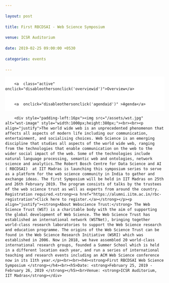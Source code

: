 ```yaml
---

layout: post

title: First RBCDSAI - Web Science Symposium

venue: ICSR Auditorium

date: 2019-02-25 09:00:00 +0530

categories: events

---
```




<html>

<head>

<meta name="viewport" content="width=device-width, initial-scale=1">

<style>
.pointer {cursor: pointer;}

body {

  margin: 0;

  font-family:"Calibri (Body)";

}



.topnav {

  overflow: hidden;

  background-color: #ffffff;

}



.topnav a {

  float: left;

  color: #c0c0c0;

  text-align: center;

  padding: 7px 8px;

  text-decoration: none;

  font-size: 18px;

  

}



.topnav a:hover {

  background-color: #ffffff;

  color: black;

}



.topnav a.active {

  background-color: #ffffff;

  color: black;

}

</style>

 <script>


        function makeitactiveonload() {


             document.getElementById('dynamiccontent').innerHTML = '<div style="padding-left:16px"><img src="/assets/wst.jpg" alt="wst-image" style="width:1000px;height:380px;"><br><br><p align="justify">The world wide web is an unprecedented phenomenon that affects all aspects of modern life including our communication, entertainment, and socialising choices. Web Science is an emerging discipline that studies all aspects of the world wide web, ranging from the technologies that enable communication on the web to the wider social impact of the web. Some of the technologies include natural language processing, semantic web and ontologies, network science and analytics.The Robert Bosch Centre for Data Science and AI ( RBCDSAI)  at IIT Madras is launching this symposium series to serve as a platform for the web science community in India to gather and exchange ideas. The first Symposium will be held in IIT Madras on 25th and 26th February 2019. The program consists of talks by the trustees of the web science trust as well as experts from around the country. Registration required.<strong><a href="https://alumni.iitm.ac.in/rbc-registration">Click here to register.</a></strong></p><p align="justify"><strong>About Webscience Trust:</strong> The Web Science Trust (WST) is a charitable body with the aim of supporting the global development of Web Science. The Web Science Trust has established an international network (WSTNet), bringing together world-class research laboratories to support the Web Science research and education programme. The origins of the Web Science Trust can be found in the Web Science Research Initiative (WSRI) which was established in 2006. Now in 2018, we have assembled 20 world-class international research groups, founded a Summer School which is held in a different location each year, and run a series of international teaching and research events including an ACM Web Science conference now in its 11th year.</p><br><br><h4><strong>First RBCDSAI Web Science Symposium </strong></h4><br><h5>Date: <strong>February 25, 2019 - February 26, 2019 </strong></h5><br>Venue: <strong>ICSR Auditorium, IIT Madras</strong></div>'


        }


        function disableothersonclick(elementtoactive) {


            if(elementtoactive == 'overviewid')


            {


                document.getElementById('dynamiccontent').innerHTML = '<div style="padding-left:16px"><img src="/assets/wst.jpg" alt="wst-image" style="width:1000px;height:380px;"><br><br><p align="justify">The world wide web is an unprecedented phenomenon that affects all aspects of modern life including our communication, entertainment, and socialising choices. Web Science is an emerging discipline that studies all aspects of the world wide web, ranging from the technologies that enable communication on the web to the wider social impact of the web. Some of the technologies include natural language processing, semantic web and ontologies, network science and analytics.The Robert Bosch Centre for Data Science and AI ( RBCDSAI)  at IIT Madras is launching this symposium series to serve as a platform for the web science community in India to gather and exchange ideas. The first Symposium will be held in IIT Madras on 25th and 26th February 2019. The program consists of talks by the trustees of the web science trust as well as experts from around the country. Registration required.<strong><a href="https://alumni.iitm.ac.in/rbc-registration">Click here to register.</a></strong></p><p align="justify"><strong>About Webscience Trust:</strong> The Web Science Trust (WST) is a charitable body with the aim of supporting the global development of Web Science. The Web Science Trust has established an international network (WSTNet), bringing together world-class research laboratories to support the Web Science research and education programme. The origins of the Web Science Trust can be found in the Web Science Research Initiative (WSRI) which was established in 2006. Now in 2018, we have assembled 20 world-class international research groups, founded a Summer School which is held in a different location each year, and run a series of international teaching and research events including an ACM Web Science conference now in its 11th year.</p><br><br><h4><strong>First RBCDSAI Web Science Symposium </strong></h4><br><h5>Date: <strong>February 25, 2019 - February 26, 2019 </strong></h5><br>Venue: <strong>ICSR Auditorium, IIT Madras</strong></div>'


            }


            else 


            {


                document.getElementById('dynamiccontent').innerHTML = '<p align="center">Broad agenda as below. Further more details will be updated </p><p align="center"><u><strong>Day 1: 25th February,2019 (Monday)</strong></u> </p><ul style="list-style-type:none;"><li><p>08:30 AM - 09:15 AM &nbsp;&nbsp;&nbsp;&nbsp;&nbsp;&nbsp;Registration</p></li><li><p>09:15 AM - 09:30 AM &nbsp;&nbsp;&nbsp;&nbsp;&nbsp;&nbsp;Inauguration</p></li><li><p>09:30 AM - 10:15 AM &nbsp;&nbsp;&nbsp;&nbsp;&nbsp;&nbsp;<strong>Keynote Address by</strong> <a href="https://wendy.ecs.soton.ac.uk/">Dame Wendy Hall</a>, University of &nbsp;&nbsp;&nbsp;&nbsp;&nbsp;&nbsp;&nbsp;&nbsp;&nbsp;&nbsp;&nbsp;&nbsp;&nbsp;&nbsp;&nbsp;&nbsp;&nbsp;&nbsp;&nbsp;&nbsp;&nbsp;&nbsp;&nbsp;&nbsp;&nbsp;&nbsp;&nbsp;&nbsp;&nbsp;&nbsp;&nbsp;&nbsp;&nbsp;&nbsp;&nbsp;&nbsp;&nbsp;&nbsp;&nbsp;&nbsp;&nbsp;Southampton</p><table style="width:100%"><tr><td>&nbsp;&nbsp;&nbsp;&nbsp;&nbsp;&nbsp;&nbsp;&nbsp;&nbsp;&nbsp;&nbsp;&nbsp;&nbsp;&nbsp;&nbsp;&nbsp;&nbsp;&nbsp;&nbsp;&nbsp;&nbsp;&nbsp;&nbsp;&nbsp;&nbsp;&nbsp;&nbsp;&nbsp;</td><td><ul style="list-style-type:none;"><li><details><p><summary><strong>Title:</strong><u>Web Science, AI and Future of the Internet</u></summary></p><p align="justify"><strong>Abstract:</strong>The Web and Artificial Intelligence have always been interwoven. AI technologies have long been used by Web developers and the major platforms to provide increasingly intelligent services for Web and internet users, and it was always part of Tim Berners-Lee’s original design to develop an intelligent, or semantic, Web that enabled machines to infer knowledge from interconnected documents and data. Web Science studies the evolution of the Web from a sociotechnical perspective and how human intelligence interacts with the artificial intelligence we derive from our use of the Web.</p><p align="justify">Artificial Intelligence is set to transform society in the coming decades in ways that have long been predicted by science fiction writers but are only now becoming feasible because of recent developments in computing technology, machine learning and the availability of massive amounts of data on which to train the algorithms. The potential is enormous and governments around the world are worrying about the impact of AI on society both in terms of how it will change the world of work, but also in terms of the potential advantages that the technology can bring to society. But we must also be very aware of the potential threats to society that such developments might bring and the ethical, accountability and diversity issues we need to address, including particularly the world of software automation. If we don’t lay the groundwork well now, there is huge potential for chaos and confusion in the future as AI starts to become more dominant in all our lives, which is why I argue we need to take a socio-technical approach to every aspect of the evolution of AI in society as we have for the study of the Web.</p><p align="justify">But as a result of all these developments we are facing a time of major change and disruption for the internet – the technology that has underpinned so much societal change over the last fifty years. In this talk we will argue that we must take a sociotechnical approach to our analysis of the evolution of the internet in order to ensure that the internet of the future helps us create a world that we all want to live in.</p></details></li></ul></td></tr></table></li><li><p>10:15 AM - 10:45 AM&nbsp;&nbsp;&nbsp;&nbsp;&nbsp;&nbsp;Talk by <a href="https://www.iiitb.ac.in/faculty_page.php?name=srinathsrinivasa">Srinath Srinivasa</a>, IIIT Bangalore</p><table style="width:100%"><tr><td>&nbsp;&nbsp;&nbsp;&nbsp;&nbsp;&nbsp;&nbsp;&nbsp;&nbsp;&nbsp;&nbsp;&nbsp;&nbsp;&nbsp;&nbsp;&nbsp;&nbsp;&nbsp;&nbsp;&nbsp;&nbsp;&nbsp;&nbsp;&nbsp;&nbsp;&nbsp;&nbsp;&nbsp;&nbsp;&nbsp;&nbsp;&nbsp;&nbsp;</td><td><ul style="list-style-type:none;"><li><details><p><summary><strong>Title:</strong><u>Characterising online social cognition</u></summary></p><p align="justify">Social cognition refers to processes by which one or more collective worldviews emerge across populations as a result of social interactions. Online social cognition based on the dynamics of social media is increasingly playing a central role in business, politics, governance, and even in shaping our personal lives. There has been a dearth of computational models of social cognition, that has impeded deeper analysis of this phenomenon. In this work, we propose a model for online social cognition. A social discourse is defined as the set of all activities, opinions and actors involved in social interaction around a topic. A discourse is modelled as a "marketplace of opinions", where parties invest opinions to get different kinds of returns-- be they sales, or votes or likes. An opinion in turn is modelled as a combination of an abstractive and an expressive component, each of which have different psychological impacts on participants. A notion of compatibility of opinions is then introduced, and clusters of compatible opinions form the different narratives, driving the discourse. We then characterise each narrative by its salient opinions, and identify two classes of participants for each narrative: opinion drivers and narrative drivers. The social discourse itself is then modelled as an interaction graph of narratives. Interactions between narratives are identified as either compatible or conflicting, based on the sentiment in the inter narrative conversations. This then brings us a concept of stability of the discourse, based on the Cartwright-Harary theorem of social networks. A discourse is said to be active as long as it is unstable, and has the potential for different forms of social impact. A stable discourse on the other hand, would have settled down into different camps.</p><p align="justify"><strong>About the speaker:</strong> Srinath Srinivasa heads the Web Science lab and is the Dean (R&D) at IIIT Bangalore, India. Srinath holds a Ph.D (magna cum laude) from the Berlin Brandenburg Graduate School for Distributed Information Systems (GkVI) Germany, an M.S. (by Research) from IIT-Madras and B.E. in Computer Science and Engineering from The National Institute of Engineering (NIE) Mysore. He works in the area of Web Science — that models of the impact of the web on humanity. Technology for educational outreach and social empowerment has been a primary motivation driving his research. He has participated in several initiatives for technology enhanced education including the VTU Edusat program, The National Programme for Technology Enhanced Learning (NPTEL) and an educational outreach program in collaboration with Upgrad.  He is a member of various technical and organisational committees for international conferences like International Conference on Weblogs and Social Media (ICWSM), ACM Hypertext, COMAD/CoDS, ODBASE, etc. He is also a life member of the Computer Society of India (CSI). As part of academic community outreach, Srinath has served on the Board of Studies of Goa University and as a member of the Academic Council of the National Institute of Engineering, Mysore. He has served as a technical reviewer for various journals like the VLDB journal, IEEE Transactions on Knowledge and Data Engineering, and IEEE Transactions on Cloud Computing. He is also the recipient of various national and international grants for his research activities.</p></details></li></ul></td></tr></table></li><li><p>10:45 AM - 11:15 AM &nbsp;&nbsp;&nbsp;&nbsp;&nbsp;&nbsp;Refreshments</p></li><li><p>11:15 AM - 11:45 AM &nbsp;&nbsp;&nbsp;&nbsp;&nbsp;&nbsp;Talk by <a href="https://www.iiitb.ac.in/faculty_page.php?name=bidishachaudhuri">Bidisha Chaudhuri</a>, IIIT Bangalore </p><table style="width:100%"><tr><td>&nbsp;&nbsp;&nbsp;&nbsp;&nbsp;&nbsp;&nbsp;&nbsp;&nbsp;&nbsp;&nbsp;&nbsp;&nbsp;&nbsp;&nbsp;&nbsp;&nbsp;&nbsp;&nbsp;&nbsp;&nbsp;&nbsp;&nbsp;&nbsp;&nbsp;&nbsp;&nbsp;&nbsp;&nbsp;&nbsp;&nbsp;&nbsp;&nbsp;</td><td><ul style="list-style-type:none;"><li><details><p><summary><strong>Title:</strong><u>Intelligent personal assistants as performative social agents: A dramaturgical analysis of human-machine interactions</u></summary></p><p align="justify">Sociologist Erving Goffman in his dramaturgical analysis (1959) explains social interactions as if it were a play performed on a stage for an audience. The key to study such interactions, in his understanding, is not the individual and his psychology, but “the syntactical relations among the acts of different persons mutually present to one another” (Goffman 1967, Interaction Ritual, pp. 2 as cited in Schegloff 1988 pp. 94). Accordingly, this framework has been applied in the analysis of human-human interactions on online platforms (e.g., Hogan, 2010; Bullingham & Vasconcelos, 2013) and in the analysis of human-machine interactions (e.g., Bucher, 2014; Lee, Frank, Beute, de Kort., & IJsselsteijn, 2017). We extend Goffman's dramaturgical framework to analyse the interactions that take place between humans and conversational agents such as Alexa, Google Echo and so on. We see these assistants as performative agents engaging in social interactions with their human counterparts where in the “backstage” of both human and non-human remain inaccessible (Latour 1996). We ask, what are the different types of strategies the voice assistants can employ for "impression management"? How can we analyze these strategies without having access to the "backstage"? How do the conversational agents maintain decorum of expected behavior? With this analytical approach, we aim to understand to what extent sustained “natural” conversations may take place between humans and  conversational agents.</p></details></li></ul></td></tr></table></li><li><p>11:45 AM - 12:15 PM &nbsp;&nbsp;&nbsp;&nbsp;&nbsp;&nbsp;Talk by <a href="http://talukdar.net/">Partha Talukdar</a>, IISc</p><table style="width:100%"><tr><td>&nbsp;&nbsp;&nbsp;&nbsp;&nbsp;&nbsp;&nbsp;&nbsp;&nbsp;&nbsp;&nbsp;&nbsp;&nbsp;&nbsp;&nbsp;&nbsp;&nbsp;&nbsp;&nbsp;&nbsp;&nbsp;&nbsp;&nbsp;&nbsp;</td><td><ul style="list-style-type:none;"><li><details><p><summary><strong>Title:</strong><u>Learning with Graph Embeddings</u></summary></p><p align="justify"><strong>Abstract:</strong>In this talk, I shall present an overview of our recent research in learning with graph embeddings,in particular using Graph Convolution Networks. I shall describe their utility in learning temporally-aware knowledge representations, relation extraction, and document dating.</p></details></li></ul></td></tr></table></li><li><p>12:15 PM - 12:45 PM &nbsp;&nbsp;&nbsp;&nbsp;&nbsp;&nbsp;Talk by <a href="https://researcher.watson.ibm.com/researcher/view.php?person=in-kartsank">Karthik Sankaranarayanan</a>, IBM India Research &nbsp;&nbsp;&nbsp;&nbsp;&nbsp;&nbsp;&nbsp;&nbsp;&nbsp;&nbsp;&nbsp;&nbsp;&nbsp;&nbsp;&nbsp;&nbsp;&nbsp;&nbsp;&nbsp;&nbsp;&nbsp;&nbsp;&nbsp;&nbsp;&nbsp;&nbsp;&nbsp;&nbsp;&nbsp;&nbsp;&nbsp;&nbsp;&nbsp;&nbsp;&nbsp;&nbsp;&nbsp;&nbsp;&nbsp;&nbsp;&nbsp Lab</p></li><li><p>12:45 PM - 02:00 PM &nbsp;&nbsp;&nbsp;&nbsp;&nbsp;&nbsp;Lunch/Networking Time</p></li><li><p>02:00 PM - 02:45 PM &nbsp;&nbsp;&nbsp;&nbsp;&nbsp;&nbsp;<strong>Keynote Address by </strong><a href="https://www.cse.iitb.ac.in/~soumen/">Soumen Chakrabarti </a>, IITB</p></li><li><p>02:45 PM - 03:15 PM &nbsp;&nbsp;&nbsp;&nbsp;&nbsp;&nbsp;Talk by <a href="https://faculty.iiit.ac.in/~vv/Home.html">Vasudeva Varma </a>, IIITH</p><table style="width:100%"><tr><td>&nbsp;&nbsp;&nbsp;&nbsp;&nbsp;&nbsp;&nbsp;&nbsp;&nbsp;&nbsp;&nbsp;&nbsp;&nbsp;&nbsp;&nbsp;&nbsp;&nbsp;&nbsp;&nbsp;&nbsp;&nbsp;&nbsp;&nbsp;&nbsp;&nbsp;&nbsp;&nbsp;&nbsp;</td><td><ul style="list-style-type:none;"><li><details><p><summary><strong>Title:</strong><u>Hate Speech, Abuse, Sexism, and other Evils</u></summary></p><p align="justify"><strong>Abstract:</strong>In this talk, I will discuss a few challenges related to hate speech in its various forms including abuse and sexism. While there are now several algorithms to detect, analyze and control hate speech - some of them are based on deep learning methods, they suffer from looking at this problem in a limited manner. Throwing more data at a Deep Neural Network does not always solve the problem and, in fact, this approach may cause additional problems. I will discuss our recent research efforts in collaboration with social scientists come up with nuanced sexism categorization, which seem to be a very promising direction. I will also describe our work on removing the bias in hate speech detection and a novel method leveraging knowledge-based generalizations for bias-free learning of hate speech detection models. </p></details></li></ul></td></tr></table></li><li><p>03:15 PM - 04:00 PM &nbsp;&nbsp;&nbsp;&nbsp;&nbsp;&nbsp;<strong>Poster Spotlights</strong></p></li><li><p>04:00 PM - 04:30 PM &nbsp;&nbsp;&nbsp;&nbsp;&nbsp;&nbsp;Tea Break</p></li><li><p>04:30 PM - 06:00 PM &nbsp;&nbsp;&nbsp;&nbsp;&nbsp;&nbsp;Poster Session</p></li><li><p>06:00 PM - 07:00 PM &nbsp;&nbsp;&nbsp;&nbsp;&nbsp;&nbsp;Networking</p></li><li><p>07:00 PM - 09:00 PM &nbsp;&nbsp;&nbsp;&nbsp;&nbsp;&nbsp;Dinner, ICSR Dining hall</p></li><br><br><li><p align="center"><u><strong>Day 2: 26th February,2019 (Tuesday)</strong></u> </p></li><li><p>09:00 AM - 09:45 AM &nbsp;&nbsp;&nbsp;&nbsp;&nbsp;&nbsp;<strong>Keynote Address by </strong><a href="https://www.linkedin.com/in/jprangaswami/?originalSubdomain=in">J.P.Rangaswami</a>, Univeristy of &nbsp;&nbsp;&nbsp;&nbsp;&nbsp;&nbsp;&nbsp;&nbsp;&nbsp;&nbsp;&nbsp;&nbsp;&nbsp;&nbsp;&nbsp;&nbsp;&nbsp;&nbsp;&nbsp;&nbsp;&nbsp;&nbsp;&nbsp;&nbsp;&nbsp;&nbsp;&nbsp;&nbsp;&nbsp;&nbsp;&nbsp;&nbsp;&nbsp;&nbsp;&nbsp;&nbsp;&nbsp;&nbsp;&nbsp;&nbsp;&nbsp Southampton</p><table style="width:100%"><tr><td>&nbsp;&nbsp;&nbsp;&nbsp;&nbsp;&nbsp;&nbsp;&nbsp;&nbsp;&nbsp;&nbsp;&nbsp;&nbsp;&nbsp;&nbsp;&nbsp;&nbsp;&nbsp;&nbsp;&nbsp;&nbsp;&nbsp;&nbsp;&nbsp;&nbsp;&nbsp;&nbsp;&nbsp;&nbsp;&nbsp;&nbsp;&nbsp;&nbsp;&nbsp;</td><td><ul style="list-style-type:none;"><li><details><p><summary><strong>Title:</strong><u>Why Web Science is more important than ever before</u></summary></p><p align="justify">In the talk I will explore this topic from the perspective of data over a 40-year career spanning three continents and senior positions in a number of the world’s leading companies.</p></details></li></ul></td></tr></table></li><li><p>09:45 AM - 10:15 AM &nbsp;&nbsp;&nbsp;&nbsp;&nbsp;&nbsp;Talk by <a href="https://www.imsc.res.in/~sitabhra/">Sitabhra Sinha, Institute of Mathematical Sciences&nbsp;&nbsp;&nbsp;&nbsp;&nbsp;&nbsp;&nbsp;&nbsp;&nbsp;&nbsp;&nbsp;&nbsp;&nbsp;&nbsp;&nbsp;&nbsp;&nbsp;&nbsp;&nbsp;&nbsp;&nbsp;&nbsp;&nbsp;&nbsp;&nbsp;&nbsp;&nbsp;&nbsp;&nbsp;&nbsp;&nbsp;&nbsp;&nbsp;&nbsp;&nbsp;&nbsp;&nbsp;&nbsp;&nbsp;&nbsp;&nbsp;(IMSc)</a></p><table style="width:100%"><tr><td>&nbsp;&nbsp;&nbsp;&nbsp;&nbsp;&nbsp;&nbsp;&nbsp;&nbsp;&nbsp;&nbsp;&nbsp;&nbsp;&nbsp;&nbsp;&nbsp;&nbsp;&nbsp;&nbsp;&nbsp;&nbsp;&nbsp;&nbsp;&nbsp;&nbsp;&nbsp;&nbsp;&nbsp;&nbsp;&nbsp;&nbsp;&nbsp;&nbsp;</td><td><ul style="list-style-type:none;"><li><details><p><summary><strong>Title:</strong><u>How representative is our democracy ? Using open data on the Web to relate wealth and electoral performance in recent Indian general elections</u></summary></p><p align="justify"><strong>Sitabhra Sinha (in collaboration with with K Chandrashekar), The Institute of Mathematical Sciences, Chennai </strong>Using open databases (publicly available on the Web) of assets declarations made by candidates contesting in the Indian general elections held over the last decade, we show that the distribution of their wealth follows a universal scaling form which is independent of the year, as well as, states and, most surprisingly, even the parties to which the candidates belong. We also observe that the set of winners, as well as, that of the “serious candidates” (contenders) have asset distributions which deviate significantly from those of the remaining candidates. This is a worrying aspect given the supposedly representative nature of electoral democracies, particularly in light of the recent worldwide rise to power of xenophobic populism.</p></details></li></ul></td></tr></table></li><li><p>10:15 AM - 10:45 AM &nbsp;&nbsp;&nbsp;&nbsp;&nbsp;&nbsp;Talk by <a href="http://www.iitkgp.ac.in/department/CS/faculty/cs-niloy">Niloy Ganguly</a>, IIT KGP</p> <table style="width:100%"><tr><td>&nbsp;&nbsp;&nbsp;&nbsp;&nbsp;&nbsp;&nbsp;&nbsp;&nbsp;&nbsp;&nbsp;&nbsp;&nbsp;&nbsp;&nbsp;&nbsp;&nbsp;&nbsp;&nbsp;&nbsp;&nbsp;&nbsp;&nbsp;&nbsp;&nbsp;&nbsp;&nbsp;&nbsp;</td><td><ul style="list-style-type:none;"><li><details><p><summary><strong>Title:</strong><u>Some Aspects of Computational Journalism</u></summary></p><p align="justify"><strong>Abstract:</strong>Due to the enormous amount of information being carried over online systems today, no user can access all such information. Therefore, to help the users, all major online organizations deploy information retrieval (content recommendation, search or ranking) systems to find important information. Current information retrieval systems have to make certain design choices. For example, news recommendation systems need to decide on the quality of recommended news stories, how much emphasis to give to a story’s long-term importance over its recency or freshness etc. Similarly, retrieval systems over user generated contents (e.g., in social media like Facebook and Twitter) need to take into account the content posted by heterogeneous user groups. However, such design choices can introduce unintended biases in the contents presented to the users. For example, the recommended contents may have poor quality or less news value, or the news discourse may get hijacked by hyper-active demographic groups. In this work, we want to systematically measure the effect of such design choices in the retrieval systems (recommendation systems in particular), and build alternate retrieval systems that mitigate the biases in the recommendation output.</p></details></li></ul></td></tr></table><li><p>10:45 AM - 11:15 AM &nbsp;&nbsp;&nbsp;&nbsp;&nbsp;&nbsp;Tea Break</p></li><li><p>11:15 AM - 11:45 AM &nbsp;&nbsp;&nbsp;&nbsp;&nbsp;&nbsp;Talk by <a href="http://cse.iitkgp.ac.in/~animeshm/">Animesh Mukherjee</a>, IIT KGP</p><table style="width:100%"><tr><td>&nbsp;&nbsp;&nbsp;&nbsp;&nbsp;&nbsp;&nbsp;&nbsp;&nbsp;&nbsp;&nbsp;&nbsp;&nbsp;&nbsp;&nbsp;&nbsp;&nbsp;&nbsp;&nbsp;&nbsp;&nbsp;&nbsp;&nbsp;&nbsp;&nbsp;</td><td><ul style="list-style-type:none;"><li><details><p><summary><strong>Title:</strong><u>Language dynamics in social media</u></summary></p><p align="justify"><strong>Abstract:</strong>In this talk I shall outline a summary of our five year long initiative studying the temporal dynamics of various human language-like entities over the social media. Some of the topics that I plan to cover are (a) how opinion conflicts could be effectively used for incivility detection in Twitter [CSCW 2018], (b) how word borrowings can be automatically identified from social signals [EMNLP 2017] and (c) how hashtags in Twitter form compounds like natural language words (e.g.,#Wikipedia+#Blackout=#WikipediaBlackout) that become way more popular thanthe individual constituent hashtags [CSCW 2016, Honorable Mention].</p></details></li></ul></td></tr></table></li><li><p>11:45 AM - 12:15 PM &nbsp;&nbsp;&nbsp;&nbsp;&nbsp;&nbsp;Talk by <a href="https://www.iiitd.ac.in/pk">Ponnurangam Kumaraguru</a>, IIITD</p></li><li><p>12:15 PM - 12:45 PM &nbsp;&nbsp;&nbsp;&nbsp;&nbsp;&nbsp;Talk by <a href="https://research.adobe.com/person/niyati-chhaya/">Niyati Chhaya</a>, Adobe Research</p><table style="width:100%"><tr><td>&nbsp;&nbsp;&nbsp;&nbsp;&nbsp;&nbsp;&nbsp;&nbsp;&nbsp;&nbsp;&nbsp;&nbsp;&nbsp;&nbsp;&nbsp;&nbsp;&nbsp;&nbsp;&nbsp;&nbsp;&nbsp;&nbsp;&nbsp;&nbsp;&nbsp;&nbsp;&nbsp;&nbsp;&nbsp;&nbsp;&nbsp;&nbsp;&nbsp;</td><td><ul style="list-style-type:none;"><li><details><p><summary><strong>Title:</strong><u>Affective Content Analysis</u></summary></p><p align="justify">Human reactions or ‘Affect’ is an important aspect of any content, especially when trying to create or analyse different types of content including text, images and other multimodal data for varied applications. Affective computing has historically focused on multimodal user reactions. We study the methods and the role of affect analysis in the context of text analysis leveraging computational linguistics And psycholinguistic theories. In this talk, we first introduce this space and present a set of studies ranging from affect- sensitive word representations, frustration prediction to finally affective text generation. The talk concludes with an element of explanation and interpretation in the context of subjective affect understanding tasks. </p></details></li></ul></td></tr></table></li><li><p>12:45 PM - 02:00 PM &nbsp;&nbsp;&nbsp;&nbsp;&nbsp;&nbsp;Lunch/Networking Time</p></li><li><p>02:00 PM - 02:45 PM &nbsp;&nbsp;&nbsp;&nbsp;&nbsp;&nbsp;<strong>Keynote Address by </strong><a href="https://sonic.northwestern.edu/people/noshir-contractor/">Noshir Contractor</a>, Northwestern &nbsp;&nbsp;&nbsp;&nbsp;&nbsp;&nbsp;&nbsp;&nbsp;&nbsp;&nbsp;&nbsp;&nbsp;&nbsp;&nbsp;&nbsp;&nbsp;&nbsp;&nbsp;&nbsp;&nbsp;&nbsp;&nbsp;&nbsp;&nbsp;&nbsp;&nbsp;&nbsp;&nbsp;&nbsp;&nbsp;&nbsp;&nbsp;&nbsp;&nbsp;&nbsp;&nbsp;&nbsp;&nbsp;&nbsp;&nbsp;&nbspUniversity</p><table style="width:100%"><tr><td>&nbsp;&nbsp;&nbsp;&nbsp;&nbsp;&nbsp;&nbsp;&nbsp;&nbsp;&nbsp;&nbsp;&nbsp;&nbsp;&nbsp;&nbsp;&nbsp;&nbsp;&nbsp;&nbsp;&nbsp;&nbsp;&nbsp;&nbsp;&nbsp;&nbsp;&nbsp;&nbsp;&nbsp;&nbsp;&nbsp;&nbsp;&nbsp;&nbsp;&nbsp;&nbsp;</td><td><ul style="list-style-type:none;"><li><details><p><summary><strong>Title:</strong><u>People Analytics: Understanding and Enabling the Future of Work</u></summary></p><p align="justify"><strong>Abstract:</strong>To bring the performance of people analytics up—and in line with the hype— companies need to do more than analyze data on demographic attributes.  They need to employ relational analytics, which examines data on how people interact, to identify “high potentials,” who has good ideas, who is influential, what teams will get work done on time, and more. Companies can mine their “digital exhaust”—data created by employees every day in their digital transactions, such as e‐mails, chats, “likes,” “follows,” @mentions, and file collaboration—for insights into their workforce. Drawing from our prior research and consulting work with companies, as well as from a large body of other scholars’ research, we identify six structural signatures that should form the bedrock of any relational analytics strategy to help companies address challenges they face with issues such as diversity and inclusion, succession planning, team assembly, and post-merger integration.</p></details></li></ul></td></tr></table></li><li><p>02:45 PM - 03:15 PM &nbsp;&nbsp;&nbsp;&nbsp;&nbsp;&nbsp;Talk by <a href="https://www.cse.iitm.ac.in/~miteshk/">Mitesh Khapra</a>, IITM</p></li><li><p>03:15 PM - 04:00 PM &nbsp;&nbsp;&nbsp;&nbsp;&nbsp;&nbsp;Panel Discussion: <strong>Fostering Web Science Community in &nbsp;&nbsp;&nbsp;&nbsp;&nbsp;&nbsp;&nbsp;&nbsp;&nbsp;&nbsp;&nbsp;&nbsp;&nbsp;&nbsp;&nbsp;&nbsp;&nbsp;&nbsp;&nbsp;&nbsp;&nbsp;&nbsp;&nbsp;&nbsp;&nbsp;&nbsp;&nbsp;&nbsp;&nbsp;&nbsp;&nbsp;&nbsp;&nbsp;&nbsp;&nbsp;&nbsp;&nbsp;&nbspIndia</strong></p></li><li><p>04:00 PM - 05:00 PM &nbsp;&nbsp;&nbsp;&nbsp;&nbsp;&nbsp;High Tea and Closing</p></li></ul>';


            }


        }


    </script>

</head>

<body>



<div class="topnav" onload="makeitactiveonload()">


        <a  class="active"  onclick="disableothersonclick('overviewid')">Overview</a>


        <a  onclick="disableothersonclick('agendaid')" >Agenda</a>


</div>

<div id="dynamiccontent">


        <div style="padding-left:16px"><img src="/assets/wst.jpg" alt="wst-image" style="width:1000px;height:380px;"><br><br><p align="justify">The world wide web is an unprecedented phenomenon that affects all aspects of modern life including our communication, entertainment, and socialising choices. Web Science is an emerging discipline that studies all aspects of the world wide web, ranging from the technologies that enable communication on the web to the wider social impact of the web. Some of the technologies include natural language processing, semantic web and ontologies, network science and analytics.The Robert Bosch Centre for Data Science and AI ( RBCDSAI)  at IIT Madras is launching this symposium series to serve as a platform for the web science community in India to gather and exchange ideas. The first Symposium will be held in IIT Madras on 25th and 26th February 2019. The program consists of talks by the trustees of the web science trust as well as experts from around the country. Registration required.<strong><a href="https://alumni.iitm.ac.in/rbc-registration">Click here to register.</a></strong></p><p align="justify"><strong>About Webscience Trust:</strong> The Web Science Trust (WST) is a charitable body with the aim of supporting the global development of Web Science. The Web Science Trust has established an international network (WSTNet), bringing together world-class research laboratories to support the Web Science research and education programme. The origins of the Web Science Trust can be found in the Web Science Research Initiative (WSRI) which was established in 2006. Now in 2018, we have assembled 20 world-class international research groups, founded a Summer School which is held in a different location each year, and run a series of international teaching and research events including an ACM Web Science conference now in its 11th year.</p><br><br><h4><strong>First RBCDSAI Web Science Symposium </strong></h4><br><h5>Date: <strong>February 25, 2019 - February 26, 2019 </strong></h5><br>Venue: <strong>ICSR Auditorium, IIT Madras</strong></div>


</div>



</body>

</html>

